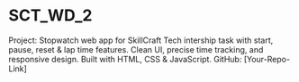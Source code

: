# SCT_WD_2
Project: Stopwatch web app for SkillCraft Tech intership task  with start, pause, reset &amp; lap time features. Clean UI, precise time tracking, and responsive design. Built with HTML, CSS &amp; JavaScript.  GitHub: [Your-Repo-Link]
